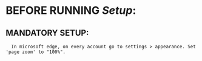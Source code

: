 # BEFORE RUNNING *Setup*:
## **MANDATORY** SETUP:
      In microsoft edge, on every account go to settings > appearance. Set 'page zoom' to "100%".

